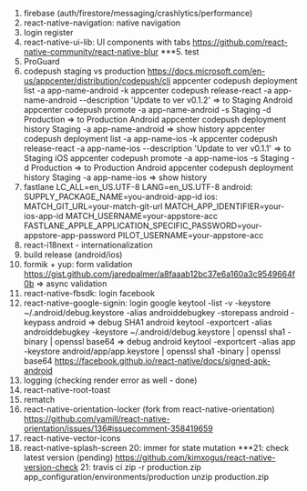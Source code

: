 1. firebase (auth/firestore/messaging/crashlytics/performance)
2. react-native-navigation: native navigation 
3. login register 
4. react-native-ui-lib: UI components with tabs 
    https://github.com/react-native-community/react-native-blur
***5. test
6. ProGuard 
7. codepush staging vs production
    https://docs.microsoft.com/en-us/appcenter/distribution/codepush/cli
    appcenter codepush deployment list -a app-name-android -k
    appcenter codepush release-react -a app-name-android --description 'Update to ver v0.1.2' => to Staging Android
    appcenter codepush promote -a app-name-android -s Staging -d Production => to Production Android
    appcenter codepush deployment history Staging -a app-name-android => show history 
    appcenter codepush deployment list -a app-name-ios -k
    appcenter codepush release-react -a app-name-ios --description 'Update to ver v0.1.1' => to Staging iOS
    appcenter codepush promote -a app-name-ios -s Staging -d Production => to Production Android
    appcenter codepush deployment history Staging -a app-name-ios => show history 
8. fastlane 
    LC_ALL=en_US.UTF-8
    LANG=en_US.UTF-8
    android:
    SUPPLY_PACKAGE_NAME=you-android-app-id
    ios:
    MATCH_GIT_URL=your-match-git-url
    MATCH_APP_IDENTIFIER=your-ios-app-id
    MATCH_USERNAME=your-appstore-acc
    FASTLANE_APPLE_APPLICATION_SPECIFIC_PASSWORD=your-appstore-app-password
    PILOT_USERNAME=your-appstore-acc
9. react-i18next - internationalization 
10. build release (android/ios) 
11. formik + yup: form validation 
    https://gist.github.com/jaredpalmer/a8faaab12bc37e6a160a3c9549664f0b => async validation
12. react-native-fbsdk: login facebook 
13. react-native-google-signin: login google 
    keytool -list -v -keystore ~/.android/debug.keystore -alias androiddebugkey -storepass android -keypass android => debug SHA1 android
    keytool -exportcert -alias androiddebugkey -keystore ~/.android/debug.keystore | openssl sha1 -binary | openssl base64 => debug android
    keytool -exportcert -alias app -keystore android/app/app.keystore | openssl sha1 -binary | openssl base64
    https://facebook.github.io/react-native/docs/signed-apk-android
14. logging  (checking render error as well - done)
15. react-native-root-toast 
16. rematch 
17. react-native-orientation-locker (fork from react-native-orientation) 
    https://github.com/yamill/react-native-orientation/issues/136#issuecomment-358419659
18. react-native-vector-icons 
19. react-native-splash-screen 
20: immer for state mutation 
***21: check latest version (pending)
    https://github.com/kimxogus/react-native-version-check
21: travis ci
    zip -r production.zip app_configuration/environments/production
    unzip production.zip